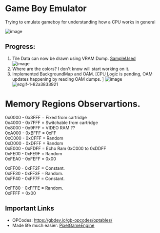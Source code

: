 # Game Boy Emulator 
Trying to emulate gameboy for understanding how a CPU works in general

![image](https://github.com/subratkatiyar/GameBoy_Emulator/assets/43543908/f4d92bc7-c155-47bb-a1c6-e7aa5f6d1dec)

## Progress:
1. Tile Data can now be drawn using VRAM Dump. [SampleUsed](./roms/VRAM_TEST_DATA/VRAM.dump) </br>![image](https://github.com/subratkatiyar/GameBoy_Emulator/assets/43543908/01511d30-7df6-4879-a9cc-c19dc586f7a5)
2. Where are the colors? I don't know will start working on it.
3. Implemented BackgroundMap and OAM. [CPU Logic is pending, OAM updates happening by reading OAM dumps. ] ![image](https://github.com/subratkatiyar/GameBoy_Emulator/assets/43543908/3d23b81f-e299-4c4d-a022-bc82c5927025)
![ezgif-1-82a3833921](https://github.com/subratkatiyar/GameBoy_Emulator/assets/43543908/c8e8c22f-042a-4222-9584-9fff4ec368f9)



# Memory Regions Observartions.
0x0000 - 0x3FFF = Fixed from cartridge </br>
0x4000 - 0x7FFF = Switchable from cartridge </br>
0x8000 - 0x9FFF = VIDEO RAM ?? </br>
0xA000 - 0xBFFF = 0xFF </br> 
0xC000 - 0xCFFF = Random </br>
0xD000 - 0xDFFF = Random </br>
0xE000 - 0xFDFF = Echo Ram 0xC000 to 0xDDFF </br>
0xFE00 - 0xFE9F = Random </br>
0xFEA0 - 0xFEFF = 0x00 </br>

0xFF00 - 0xFF2F = Constant. </br>
0xFF30 - 0xFF3F = Random. </br>
0xFF40 - 0xFF7F = Constant. </br>

0xFF80 - 0xFFFE = Random. </br>
0xFFFF = 0x00 </br>

## Important Links
- OPCodes: https://gbdev.io/gb-opcodes/optables/
- Made life much easier: [PixelGameEngine](https://github.com/OneLoneCoder/olcPixelGameEngine) 
